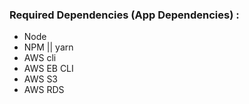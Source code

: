 ### Required Dependencies (App Dependencies) :
- Node
- NPM || yarn
- AWS cli
- AWS EB CLI
- AWS S3
- AWS RDS